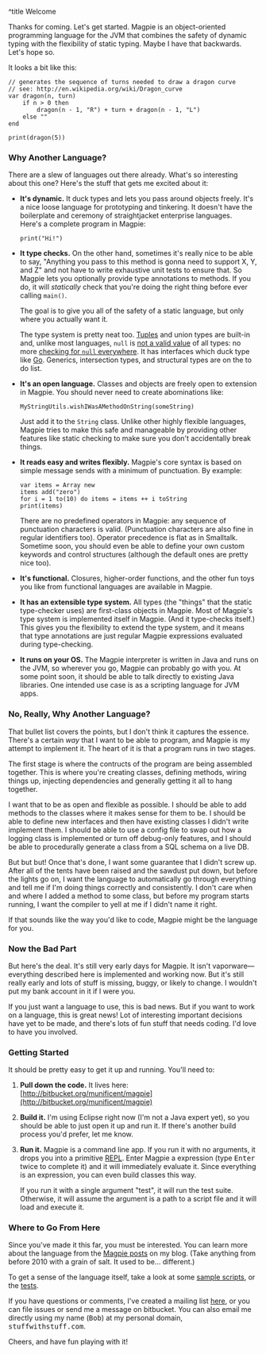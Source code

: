 ^title Welcome

Thanks for coming. Let's get started. Magpie is an object-oriented programming language for the JVM that combines the safety of dynamic typing with the flexibility of static typing. Maybe I have that backwards. Let's hope so.

It looks a bit like this:

    // generates the sequence of turns needed to draw a dragon curve
    // see: http://en.wikipedia.org/wiki/Dragon_curve
    var dragon(n, turn)
        if n > 0 then
            dragon(n - 1, "R") + turn + dragon(n - 1, "L")
        else ""
    end

    print(dragon(5))

### Why Another Language?

There are a slew of languages out there already. What's so interesting about this one? Here's the stuff that gets me excited about it:

*   **It's dynamic.** It duck types and lets you pass around objects freely. 
    It's a nice loose language for prototyping and tinkering. It doesn't have
    the boilerplate and ceremony of straightjacket enterprise languages.   
    Here's a complete program in Magpie:
    
        print("Hi!")

*   **It type checks.** On the other hand, sometimes it's really nice to be able
    to say, "Anything you pass to this method is gonna need to support X, Y, and 
    Z" and not have to write exhaustive unit tests to ensure that. So Magpie 
    lets you optionally provide type annotations to methods. If you do, it will 
    *statically* check that you're doing the right thing before ever calling 
    `main()`.
    
    The goal is to give you all of the safety of a static language, but only
    where you actually want it.
    
    The type system is pretty neat too.
    [Tuples](http://journal.stuffwithstuff.com/2009/05/05/one-and-only-one/) and
    union types are built-in and, unlike most languages, `null` is [not a valid
    value](http://journal.stuffwithstuff.com/2010/08/23/void-null-maybe-and-nothing/)
    of all types: no more [checking for `null`
    everywhere](http://lambda-the-ultimate.org/node/3186). It has interfaces
    which duck type like
    [Go](http://golang.org/doc/effective_go.html#interfaces_and_types).
    Generics, intersection types, and structural types are on the to do list.

*   **It's an open language.** Classes and objects are freely open to extension 
    in Magpie. You should never need to create abominations like:
    
        MyStringUtils.wishIWasAMethodOnString(someString)
    
    Just add it to the `String` class. Unlike other highly flexible languages,
    Magpie tries to make this safe and manageable by providing other features
    like static checking to make sure you don't accidentally break things.

*   **It reads easy and writes flexibly.** Magpie's core syntax is based on
    simple message sends with a minimum of punctuation. By example:
    
        var items = Array new
        items add("zero")
        for i = 1 to(10) do items = items ++ i toString
        print(items)
        
    There are no predefined operators in Magpie: any sequence of punctuation
    characters is valid. (Punctuation characters are also fine in regular
    identifiers too). Operator precedence is flat as in Smalltalk. Sometime 
    soon, you should even be able to define your own custom keywords and control
    structures (although the default ones are pretty nice too).

*   **It's functional.** Closures, higher-order functions, and the other fun 
    toys you like from functional languages are available in Magpie.
    
*   **It has an extensible type system.** All types (the "things" that the 
    static type-checker uses) are first-class objects in Magpie. Most of 
    Magpie's type system is implemented itself in Magpie. (And it type-checks
    itself.) This gives you the flexibility to extend the type system, and it
    means that type annotations are just regular Magpie expressions evaluated
    during type-checking.

*   **It runs on your OS.** The Magpie interpreter is written in Java and runs 
    on the JVM, so wherever you go, Magpie can probably go with you. At some
    point soon, it should be able to talk directly to existing Java libraries.
    One intended use case is as a scripting language for JVM apps.
    
### No, Really, Why Another Language?

That bullet list covers the points, but I don't think it captures the essence.
There's a certain *way* that I want to be able to program, and Magpie is my
attempt to implement it. The heart of it is that a program runs in two stages.

The first stage is where the contructs of the program are being assembled together. This is where you're creating classes, defining methods, wiring things up, injecting dependencies and generally getting it all to hang together.

I want that to be as open and flexible as possible. I should be able to add methods to the classes where it makes sense for them to be. I should be able to define new interfaces and then have existing classes I didn't write implement them. I should be able to use a config file to swap out how a logging class is implemented or turn off debug-only features, and I should be able to procedurally generate a class from a SQL schema on a live DB.

But but but! Once that's done, I want some guarantee that I didn't screw up. After all of the tents have been raised and the sawdust put down, but before the lights go on, I want the language to automatically go through everything and tell me if I'm doing things correctly and consistently. I don't care when and where I added a method to some class, but before my program starts running, I want the compiler to yell at me if I didn't name it right.

If that sounds like the way you'd like to code, Magpie might be the language for you.

### Now the Bad Part

But here's the deal. It's still very early days for Magpie. It isn't
vaporware&mdash; everything described here is implemented and working now. But
it's still really early and lots of stuff is missing, buggy, or likely to
change. I wouldn't put my bank account in it if I were you.

If you just want a language to use, this is bad news. But if you want to work on a language, this is great news! Lot of interesting important decisions have yet to be made, and there's lots of fun stuff that needs coding. I'd love to have you involved.

### Getting Started

It should be pretty easy to get it up and running. You'll need to:

1. **Pull down the code.** It lives here: [http://bitbucket.org/munificent/magpie](http://bitbucket.org/munificent/magpie)

2. **Build it.** I'm using Eclipse right now (I'm not a Java expert yet), so you
   should be able to just open it up and run it. If there's another build
   process you'd prefer, let me know.
   
3. **Run it.** Magpie is a command line app. If you run it with no arguments,
   it drops you into a primitive [REPL](http://en.wikipedia.org/wiki/REPL). 
   Enter Magpie a expression (type <tt>Enter</tt> twice to complete it) and it
   will immediately evaluate it. Since everything is an expression, you can even
   build classes this way.
   
   If you run it with a single argument "test", it will run the test suite.
   Otherwise, it will assume the argument is a path to a script file and it will
   load and execute it.

### Where to Go From Here

Since you've made it this far, you must be interested. You can learn more about
the language from the [Magpie posts](http://journal.stuffwithstuff.com/category/magpie/) on my blog. (Take anything from before 2010 with a grain of salt. It used to be... different.)

To get a sense of the language itself, take a look at some [sample scripts](http://bitbucket.org/munificent/magpie/src/tip/script/), or the [tests](http://bitbucket.org/munificent/magpie/src/tip/test/).

If you have questions or comments, I've created a mailing list
[here](http://groups.google.com/group/magpie-lang), or you can file issues or
send me a message on bitbucket. You can also email me directly using my name
(<tt>Bob</tt>) at my personal domain, <tt>stuffwithstuff.com</tt>.

Cheers, and have fun playing with it!